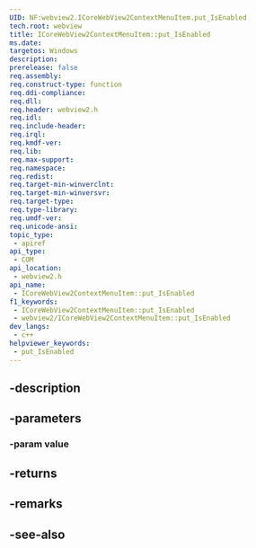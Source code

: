 ```yaml
---
UID: NF:webview2.ICoreWebView2ContextMenuItem.put_IsEnabled
tech.root: webview
title: ICoreWebView2ContextMenuItem::put_IsEnabled
ms.date: 
targetos: Windows
description: 
prerelease: false
req.assembly: 
req.construct-type: function
req.ddi-compliance: 
req.dll: 
req.header: webview2.h
req.idl: 
req.include-header: 
req.irql: 
req.kmdf-ver: 
req.lib: 
req.max-support: 
req.namespace: 
req.redist: 
req.target-min-winverclnt: 
req.target-min-winversvr: 
req.target-type: 
req.type-library: 
req.umdf-ver: 
req.unicode-ansi: 
topic_type:
 - apiref
api_type:
 - COM
api_location:
 - webview2.h
api_name:
 - ICoreWebView2ContextMenuItem::put_IsEnabled
f1_keywords:
 - ICoreWebView2ContextMenuItem::put_IsEnabled
 - webview2/ICoreWebView2ContextMenuItem::put_IsEnabled
dev_langs:
 - c++
helpviewer_keywords:
 - put_IsEnabled
---
```


## -description

## -parameters

### -param value

## -returns

## -remarks

## -see-also

